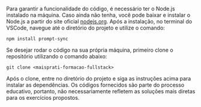 Para garantir a funcionalidade do código, é necessário ter o Node.js instalado na máquina. Caso ainda não tenha, você pode baixar e instalar o Node.js a partir do site oficial <a href="https://nodejs.org/pt">nodejs.org</a>. Após a instalação, no terminal do VSCode, navegue até o diretório do projeto e utilize o comando: 
```
npm install prompt-sync
```
Se desejar rodar o código na sua própria máquina, primeiro clone o repositório utilizando o comando abaixo:
```
git clone <maisprati-formacao-fullstack>
```
Após o clone, entre no diretório do projeto e siga as instruções acima para instalar as dependências. Os códigos fornecidos são parte do processo educativo, portanto, não necessariamente refletem as soluções mais diretas para os exercícios propostos.